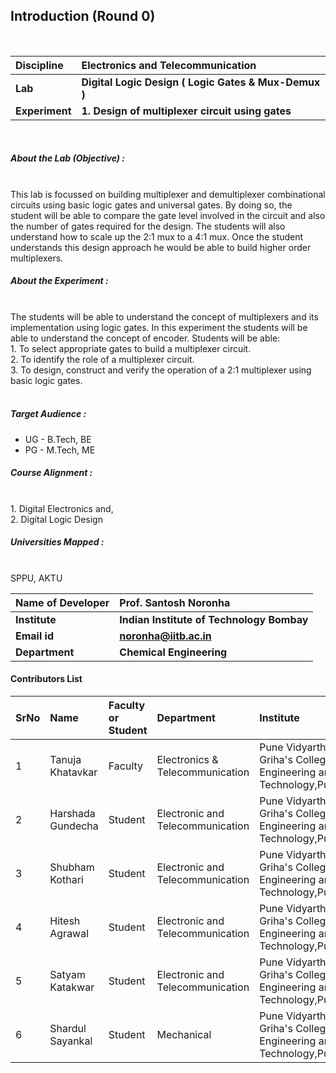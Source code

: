 ## Introduction (Round 0)
<br>

<b>Discipline | <b>Electronics and Telecommunication
:--|:--|
<b> Lab | <b> Digital Logic Design ( Logic Gates & Mux-Demux ) </b>
<b> Experiment|     <b> 1. Design of multiplexer circuit using gates
<br>
<h5> About the Lab (Objective) : </h5>
<br>
This lab is focussed on building multiplexer and demultiplexer combinational circuits using basic logic gates and universal gates. By doing so, the student will be able to compare the gate level involved in the circuit and also the number of gates required for the design. The students will also understand how to scale up the 2:1 mux to a 4:1 mux. Once the student understands this design approach he would be able to build higher order multiplexers.
<br>
<h5> About the Experiment : </h5>
<br>
The students will be able to understand the concept of multiplexers and its implementation using logic gates. In this experiment the students will be able to understand the concept of encoder.
Students will be able:<br>
1.	To select appropriate gates to build a multiplexer circuit.<br>
2.	To identify the role of a multiplexer circuit.<br>
3.	To design, construct and verify the operation of a 2:1 multiplexer using basic logic gates.<br>
<br>
<h5> Target Audience : </h5>

- UG - B.Tech, BE
- PG - M.Tech, ME

<h5> Course Alignment : </h5>
<br>
1. Digital Electronics and,<br> 
2. Digital Logic Design 
<br>
<h5> Universities Mapped : </h5>
<br>
SPPU, AKTU
<br>

| Name of Developer  |  Prof. Santosh Noronha |
|:--|:--|
| <b> Institute </b> | <b> Indian Institute of Technology Bombay </b> |
| <b> Email id </b> |     <b> noronha@iitb.ac.in </b> |
| <b> Department  </b> | <b> Chemical Engineering </b> |

#### Contributors List

SrNo | Name | Faculty or Student | Department| Institute | Email id
:--|:--|:--|:--|:--|:--|
1 | Tanuja Khatavkar | Faculty | Electronics & Telecommunication | Pune Vidyarthi Griha's College of Engineering and Technology,Pune | tanutsk@gmail.com |
2 | Harshada Gundecha | Student |Electronic and Telecommunication  | Pune Vidyarthi Griha's College of Engineering and Technology,Pune. |gundecha.harshada@gmail.com
3 | Shubham Kothari | Student | Electronic and Telecommunication | Pune Vidyarthi Griha's College of Engineering and Technology,Pune. |shubhampk37@gmail.com
4 | Hitesh Agrawal | Student | Electronic and Telecommunication | Pune Vidyarthi Griha's College of Engineering and Technology,Pune. |agrawalhitesh4444@gmail.com
5 | Satyam Katakwar | Student |Electronic and Telecommunication | Pune Vidyarthi Griha's College of Engineering and Technology,Pune. |satyamkatakwa21@gmail.com
6 | Shardul Sayankal | Student |Mechanical  | Pune Vidyarthi Griha's College of Engineering and Technology,Pune. |shardulsayankal@gmail.com


<br>

